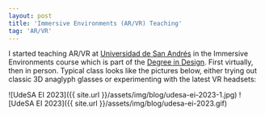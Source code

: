 ```yaml
---
layout: post
title: 'Immersive Environments (AR/VR) Teaching'
tag: 'AR/VR'
---
```


I started teaching AR/VR at [Universidad de San Andrés](https://udesa.edu.ar/) in the Immersive Environments course which is part of the [Degree in Design](https://udesa.edu.ar/departamento-de-humanidades/licenciatura-en-diseno). First virtually, then in person. Typical class looks like the pictures below, either trying out classic 3D anaglyph glasses or experimenting with the latest VR headsets:

![UdeSA EI 2023]({{ site.url }}/assets/img/blog/udesa-ei-2023-1.jpg)
![UdeSA EI 2023]({{ site.url }}/assets/img/blog/udesa-ei-2023.gif)
